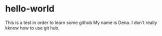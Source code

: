 # hello-world
This is a test in order to learn some github
My name is Dena. I don't really kknow how to use git hub. 

